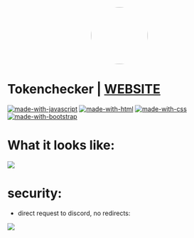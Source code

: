 <p align="center">
    <img style="border-radius: 100px" width="128" height="128" src="https://avatars0.githubusercontent.com/u/47723417?s=460&amp;u=10c488f1c4e0644b839df15ecefbfef2a9869305&amp;v=4">
</p>

# Tokenchecker | [WEBSITE](https://discordtoken.vercel.app/)

[![made-with-javascript](https://img.shields.io/badge/Made%20with-Javascript-f1e05a?style=flat)](https://developer.mozilla.org/en/JavaScript)
[![made-with-html](https://img.shields.io/badge/Made%20with-Html-e34c26?style=flat)](https://developer.mozilla.org/en/html)
[![made-with-css](https://img.shields.io/badge/Made%20with-Css-563d7c?style=flat)](https://developer.mozilla.org/en/css)
[![made-with-bootstrap](https://img.shields.io/badge/Made%20with-Bootstrap-7952b3?style=flat)](https://getbootstrap.com/)
# What it looks like:
<kbd>
<img src="https://cdn.discordapp.com/attachments/737401768098398389/752144643336175707/2020-09-06-13-57-23-1.gif">
</kbd>

# security:
- direct request to discord, no redirects:
<kbd>
<img src="https://cdn.discordapp.com/attachments/638844015084568597/746043705890308146/unknown.png">
</kbd>
